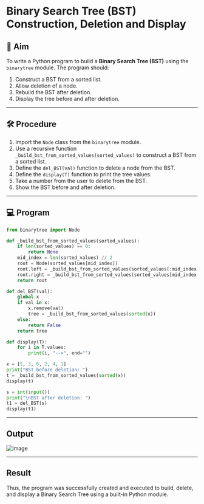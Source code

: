 # Binary Search Tree (BST) Construction, Deletion and Display

## 📌 Aim
To write a Python program to build a **Binary Search Tree (BST)** using the `binarytree` module. The program should:
1. Construct a BST from a sorted list.
2. Allow deletion of a node.
3. Rebuild the BST after deletion.
4. Display the tree before and after deletion.

---

## 🛠 Procedure
1. Import the `Node` class from the `binarytree` module.
2. Use a recursive function `_build_bst_from_sorted_values(sorted_values)` to construct a BST from a sorted list.
3. Define the `del_BST(val)` function to delete a node from the BST.
4. Define the `display(T)` function to print the tree values.
5. Take a number from the user to delete from the BST.
6. Show the BST before and after deletion.

---

## 💻 Program

```python
from binarytree import Node

def _build_bst_from_sorted_values(sorted_values):
    if len(sorted_values) == 0:
        return None
    mid_index = len(sorted_values) // 2
    root = Node(sorted_values[mid_index])
    root.left = _build_bst_from_sorted_values(sorted_values[:mid_index])
    root.right = _build_bst_from_sorted_values(sorted_values[mid_index + 1 :])  
    return root

def del_BST(val):
    global x
    if val in x:
        x.remove(val)
        tree = _build_bst_from_sorted_values(sorted(x))
    else:
        return False
    return tree

def display(T):
    for i in T.values:
        print(i, "-->", end="")

x = [5, 3, 6, 2, 4, 1]
print("BST before deletion: ")
t = _build_bst_from_sorted_values(sorted(x))
display(t)

s = int(input())
print("\nBST after deletion: ")
t1 = del_BST(s)
display(t1)
```
---

## Output

![image](https://github.com/user-attachments/assets/56f58d23-73e1-42b6-b95f-4fb8f33c58c7)

---
## Result 

Thus, the program was successfully created and executed to build, delete, and display a Binary Search Tree using a built-in Python module.
